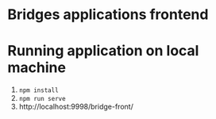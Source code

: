 # Bridges applications frontend


# Running application on local machine

1. `npm install`
2. `npm run serve`
3. http://localhost:9998/bridge-front/

